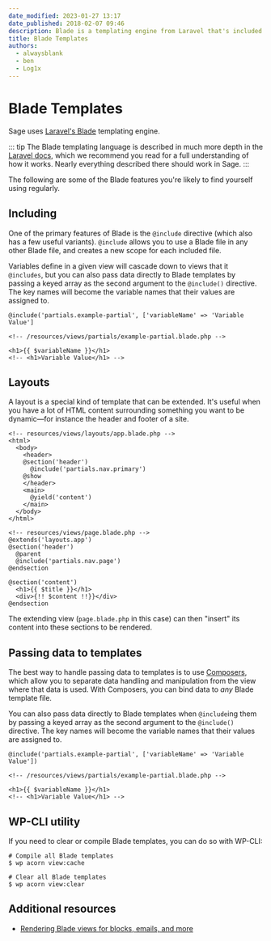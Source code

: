 ```yaml
---
date_modified: 2023-01-27 13:17
date_published: 2018-02-07 09:46
description: Blade is a templating engine from Laravel that's included in Acorn. It allows for template inheritance, sharing data across multiple views, and much more.
title: Blade Templates
authors:
  - alwaysblank
  - ben
  - Log1x
---
```


# Blade Templates

Sage uses [Laravel's Blade](https://laravel.com/docs/9.x/blade) templating engine.

::: tip
The Blade templating language is described in much more depth in the [Laravel docs](https://laravel.com/docs/9.x/blade), which we recommend you read for a full understanding of how it works. Nearly everything described there should work in Sage.
:::

The following are some of the Blade features you're likely to find yourself using regularly.

## Including

One of the primary features of Blade is the `@include` directive (which also has a few useful variants). `@include` allows you to use a Blade file in any other Blade file, and creates a new scope for each included file.

Variables define in a given view will cascade down to views that it `@includes`, but you can also pass data directly to Blade templates by passing a keyed array as the second argument to the `@include()` directive.
The key names will become the variable names that their values are assigned to.

```blade
@include('partials.example-partial', ['variableName' => 'Variable Value']

<!-- /resources/views/partials/example-partial.blade.php -->

<h1>{{ $variableName }}</h1>
<!-- <h1>Variable Value</h1> -->
```

## Layouts

A layout is a special kind of template that can be extended. It's useful when you have a lot of HTML content surrounding something you want to be dynamic—for instance the header and footer of a site.

```blade
<!-- resources/views/layouts/app.blade.php -->
<html>
  <body>
    <header>
    @section('header')
      @include('partials.nav.primary')
    @show
    </header>
    <main>
      @yield('content')
    </main>
  </body>
</html>

<!-- resources/views/page.blade.php -->
@extends('layouts.app')
@section('header')
  @parent
  @include('partials.nav.page')
@endsection

@section('content')
  <h1>{{ $title }}</h1>
  <div>{!! $content !!}}</div>
@endsection
```

The extending view (`page.blade.php` in this case) can then "insert" its content into these sections to be rendered.

## Passing data to templates

The best way to handle passing data to templates is to use [Composers](composers.md), which allow you to separate data handling and manipulation from the view where that data is used.
With Composers, you can bind data to _any_ Blade template file.

You can also pass data directly to Blade templates when `@include`ing them by passing a keyed array as the second argument to the `@include()` directive.
The key names will become the variable names that their values are assigned to.

```blade
@include('partials.example-partial', ['variableName' => 'Variable Value'])

<!-- /resources/views/partials/example-partial.blade.php -->

<h1>{{ $variableName }}</h1>
<!-- <h1>Variable Value</h1> -->
```

## WP-CLI utility

If you need to clear or compile Blade templates, you can do so with WP-CLI:

```shell
# Compile all Blade templates
$ wp acorn view:cache

# Clear all Blade templates
$ wp acorn view:clear
```

## Additional resources

* [Rendering Blade views for blocks, emails, and more](/acorn/docs/rendering-blade-views/)
